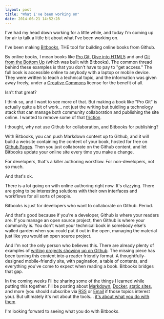 ```yaml
---
layout: post
title: "What I've been working on"
date: 2014-06-21 14:52:28
---
```


I've had my head down working for a little while, and today I'm coming up for air to talk a little bit about what I've been working on.

I've been making [Bitbooks][1], THE tool for building online books from Github.

 [1]: https://web.archive.org/web/20150915034729/http://bitbooks.cc/

By online books, I mean books like [Pro Git][2], [Dive into HTML5][3] and and [Git from the Bottom Up][4] (which was built with Bitbooks). The common thread behind these examples is that you don't have to pay to "get access." The full book is accessible online to anybody with a laptop or mobile device. They were written to teach a technical topic, and the information was given away freely, under a [Creative Commons][5] license for the benefit of all.

 [2]: http://git-scm.com/book
 [3]: http://diveintohtml5.info/
 [4]: https://jwiegley.github.io/git-from-the-bottom-up/
 [5]: http://creativecommons.org/

Isn't that great?

I think so, and I want to see more of that. But making a book like "Pro Git" is actually quite a bit of work... not just the writing but buidling a technology stack that can manage both community collaboration and publishing the site online. I wanted to remove some of that [friction][6]. 

 [6]: http://www.bryanbraun.com/2013/07/16/friction-is-a-tool

I thought, why not use Github for collaboration, and Bitbooks for publishing?

With Bitbooks, you can push Markdown content up to Github, and it will build a website containing the content of your book, hosted for free on [Github Pages][7]. Then you just collaborate on the Github content, and let Bitbooks update your online site every time you make a change.

 [7]: https://pages.github.com/

For developers, that's a killer authoring workflow. For non-developers, not so much.

And that's ok.

There is a lot going on with online authoring right now. It's dizzying. There are going to be interesting solutions with their own interfaces and workflows for all sorts of people.

Bitbooks is just for developers who want to collaborate on Github. Period.

And that's good because if you're a developer, Github is where your readers are. If you manage an open source project, then Github is where your community is. You don't want your technical book in somebody else's walled garden when you could put it out in the open, managing the material just like you would an open source project.

And I'm not the only person who believes this. There are already plenty of examples of [writing projects showing up on Github][8]. The missing piece has been turning this content into a reader friendly format. A thoughtfully-designed mobile-friendly site, with pagination, a table of contents, and everything you've come to expect when reading a book. Bitbooks bridges that gap.

 [8]: https://github.com/showcases/writing

In the coming weeks I'll be sharing some of the things I learned while putting this together. I'll be posting about [Markdown][9], [Docker][10], [static sites][11], and more (you should subscribe via [RSS][12] or [Email][13] if those topics interest you). But ultimately it's not about the tools... [it's about what you do with them][14].

 [9]: http://daringfireball.net/projects/markdown/
 [10]: http://www.docker.com/
 [11]: http://www.staticgen.com/
 [12]: /rss.xml
 [13]: https://eepurl.com/dcTne5
 [14]: http://sethgodin.typepad.com/seths_blog/2014/06/micro-marketing-and-the-called-bluff.html

I'm looking forward to seeing what you do with Bitbooks.
